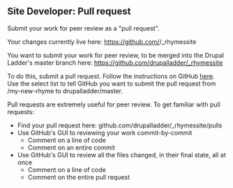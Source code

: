 Site Developer: Pull request
----------------------------

Submit your work for peer review as a "pull request".

Your changes currently live here:
https://github.com/<your-username>/_rhymessite

You want to submit your work for peer review, to be merged into the Drupal
Ladder's master branch here:
https://github.com/drupalladder/_rhymessite

To do this, submit a pull request. Follow the instructions on GitHub [here](https://help.github.com/articles/creating-a-pull-request).
Use the select list to tell GitHub you want to submit the pull request from
<my-user-name>/my-new-rhyme to drupalladder/master.

Pull requests are extremely useful for peer review. To get familiar with pull requests:

  - Find your pull request here: github.com/drupalladder/_rhymessite/pulls
  - Use GitHub's GUI to reviewing your work commit-by-commit
    - Comment on a line of code
    - Comment on an entire commit
  - Use GitHub's GUI to review all the files changed, in their final state, all
    at once
    - Comment on a line of code
    - Comment on the entire pull request
